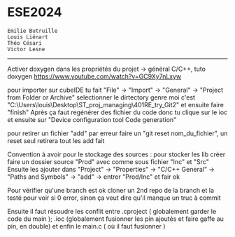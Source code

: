 # ESE2024
    Emilie Butruille
    Louis Liénart
    Théo Césari
    Victor Lesne
------
Activer doxygen dans les propriétés du projet -> général C/C++, tuto doxygen https://www.youtube.com/watch?v=GC9Xy7nLxyw

pour importer sur cubeIDE tu fait "File" -> "Import" -> "General" -> "Project from Folder or Archive" selectionner le dirtectory genre moi c'est "C:\Users\louis\Desktop\ST_proj_managing\401RE_try_Git2" et ensuite faire "finish"
Après ça faut regénérer des fichier du code donc tu clique sur le ioc et ensuite sur "Device configuration tool Code generation"

pour retirer un fichier "add" par erreur faire un "git reset nom_du_fichier", un reset seul retirera tout les add fait

Convention à avoir pour le stockage des sources :
pour stocker les lib créer faire un dossier source "Prod" avec comme sous fichier "Inc" et "Src"
Ensuite les ajouter dans "Project" -> "Properties" -> "C/C++ General" -> "Paths and Symbols" -> "add" -> entrer "Prod/Inc" et fair ok

Pour vérifier qu'une branch est ok cloner un 2nd repo de la branch et la testé pour voir si 0 error, sinon ça veut dire qu'il manque un truc à commit

Ensuite il faut résoudre les conflit entre .cproject ( globalement garder le code du main ); .ioc (globalement fusionner les pin ajoutés et faire gaffe au pin, en double) et enfin le main.c ( où il faut fusionner )
